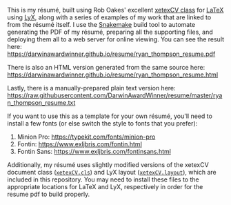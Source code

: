 This is my résumé, built using Rob Oakes' excellent
[xetexCV class](https://www.oak-tree.us/blog/index.php/2009/11/25/latex-cv-part1)
for [LaTeX](https://www.latex-project.org/) using 
[LyX](https://www.lyx.org/), along with a series of examples of
my work that are linked to from the résumé itself. I use
the [Snakemake](https://snakemake.readthedocs.io/en/stable/) build
tool to automate generating the PDF of my résumé, preparing all the
supporting files, and deploying them all to a web server for online
viewing. You can see the result here:
https://darwinawardwinner.github.io/resume/ryan_thompson_resume.pdf

There is also an HTML version generated from the same source here:
https://darwinawardwinner.github.io/resume/ryan_thompson_resume.html

Lastly, there is a manually-prepared plain text version here:
https://raw.githubusercontent.com/DarwinAwardWinner/resume/master/ryan_thompson_resume.txt

If you want to use this as a template for your own résumé, you'll need
to install a few fonts (or else switch the style to fonts that you
prefer):

1. Minion Pro: https://typekit.com/fonts/minion-pro
2. Fontin: https://www.exljbris.com/fontin.html
3. Fontin Sans: https://www.exljbris.com/fontinsans.html

Additionally, my résumé uses slightly modified versions of the xetexCV
document class ([`xetexCV.cls`](./xetexCV.cls)) and LyX layout
([`xetexCV.layout`](./xetexCV.layout)), which are included in this
repository. You may need to install these files to the appropriate
locations for LaTeX and LyX, respectively in order for the resume pdf
to build properly.
